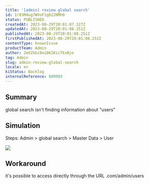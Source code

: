 ```yaml
---
title: '[admin] review global search'
id: 1r83M4ug7WVoF1gb22NMh0
status: PUBLISHED
createdAt: 2023-08-29T20:01:07.327Z
updatedAt: 2023-08-29T20:01:08.251Z
publishedAt: 2023-08-29T20:01:08.251Z
firstPublishedAt: 2023-08-29T20:01:08.251Z
contentType: knownIssue
productTeam: Admin
author: 2mXZkbi0oi061KicTExNjo
tag: Admin
slug: admin-review-global-search
locale: en
kiStatus: Backlog
internalReference: 889993
---
```


## Summary


global search isn't finding information about "users"


##

## Simulation


Steps:
Admin > global search > Master Data > User

 ![](https://vtexhelp.zendesk.com/attachments/token/bT7SSj1ApVwcvNCxCwtOB8yJj/?name=image.png)


##

## Workaround


it's possible to access directly through the URL .com/admin/users





